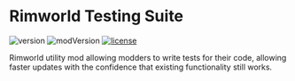 # Rimworld Testing Suite
![version](https://img.shields.io/badge/RimWorld-1.3-brightgreen.svg) ![modVersion](https://img.shields.io/github/v/release/dninemfive/rw-testing-suite?color=brightgreen&label=Mod%20version) [![license](https://img.shields.io/badge/License-All%20rights%20reserved-blue.svg)](https://github.com/dninemfive/rw-testing-suite/blob/master/LICENSE)

Rimworld utility mod allowing modders to write tests for their code, allowing faster updates with the confidence that existing functionality still works. 